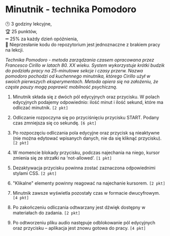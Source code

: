 # Minutnik - technika Pomodoro
:clock3:  3 godziny lekcyjne, <br>
:trophy: 25 punktów, <br>
:heavy_minus_sign: 25% za każdy dzień opóźnienia, <br>
:triangular_flag_on_post: Nieprzesłanie kodu do repozytorium jest jednoznaczne z brakiem pracy na lekcji.<br>

*Technika Pomodoro - metoda zarządzania czasem opracowana przez Francesco Cirillo 
w latach 80. XX wieku. System wykorzystuje krótki budzik do podziału pracy na 25-minutowe sekcje i czasy przerw. Nazwa pomodoro pochodzi od kuchennego minutnika, którego Cirillo użył w swoich pierwszych eksperymentach. Metoda opiera się na założeniu, że częste pauzy mogą poprawić mobilność psychiczną.*







1. Minutnik składa się z dwóch pól edycyjnych oraz przycisku. W polach edycyjnych podajemy odpowiednio: ilość minut i ilość sekund, które ma odliczać minutnik. `[2 pkt]`

2. Odliczanie rozpoczyna się po przyciśnięciu przycisku START. Podany czas zmniejsza się co sekundę. `[6 pkt]`

3. Po rozpoczęciu odliczania pola edycyjne oraz przycisk są nieaktywne (nie można edytować wpisanych danych, nie da się kliknąć przycisku). `[2 pkt]`

4. W momencie blokady przycisku, podczas najechania na niego, kursor zmienia się ze strzałki na ‘not-allowed’. `[1 pkt]`

5. Dezaktywacja przycisku powinna zostać zaznaczona odpowiednimi stylami CSS. `[2 pkt]`
6. "Klikalne" elementy powinny reagować na najechanie kursorem. `[2 pkt]`

7. Minutnik zawsze wyświetla pozostały czas w formacie dwucyfrowym. `[4 pkt]`

8. Po zakończeniu odliczania odtwarzany jest dźwięk dostępny w materiałach do zadania. `[2 pkt]`

9. Po odtworzeniu pliku audio następuje odblokowanie pól edycyjnych oraz przycisku – aplikacja jest znowu gotowa do pracy. `[4 pkt]`
